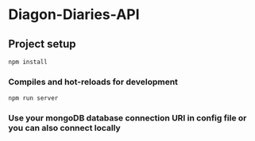 # Diagon-Diaries-API

## Project setup
```
npm install
```

### Compiles and hot-reloads for development
```
npm run server
```

### Use your mongoDB database connection URI in config file or you can also connect locally

